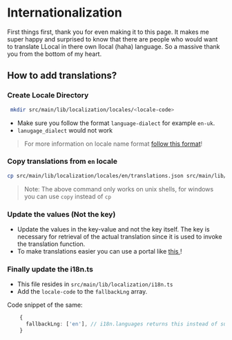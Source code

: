 # Internationalization
First things first, thank you for even making it to this page. It makes me super happy and surprised to know that there are people who would want to translate LLocal in there own llocal (haha) language. So a massive thank you from the bottom of my heart.

## How to add translations?

### Create Locale Directory
```bash
 mkdir src/main/lib/localization/locales/<locale-code>
```
- Make sure you follow the format `language-dialect` for example `en-uk`.
- `lanugage_dialect` would not work
> For more information on locale name format [follow this format](https://www.i18next.com/principles/translation-resolution#example-1)!

### Copy translations from `en` locale
```bash
cp src/main/lib/localization/locales/en/translations.json src/main/lib/localization/locales/<locale-code>

```
> Note: The above command only works on unix shells, for windows you can use `copy` instead of `cp`

### Update the values (Not the key)
- Update the values in the key-value and not the key itself. The key is necessary for retrieval of the actual translation since it is used to invoke the translation function.
- To make translations easier you can use a portal like [ this ]( https://translate.i18next.com/ )!


### Finally update the i18n.ts
- This file resides in `src/main/lib/localization/i18n.ts`
- Add the `locale-code` to the `fallbackLng` array.

Code snippet of the same:
```typescript
    {
      fallbackLng: ['en'], // i18n.languages returns this instead of supportedLngs, which is pretty cool
    }
```
